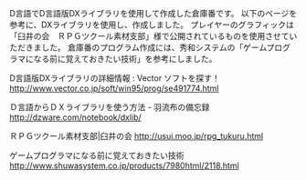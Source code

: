 D言語でD言語版DXライブラリを使用して作成した倉庫番です。
以下のページを参考に、DXライブラリを使用し、作成しました。
プレイヤーのグラフィックは「臼井の会　ＲＰＧツクール素材支部」様で公開されているものを使用させていただきました。
倉庫番のプログラム作成には、秀和システムの「ゲームプログラマになる前に覚えておきたい技術」を参考にしました。

D言語版DXライブラリの詳細情報 : Vector ソフトを探す！
http://www.vector.co.jp/soft/win95/prog/se491774.html

Ｄ言語からＤＸライブラリを使う方法 - 羽流布の備忘録
http://dzware.com/notebook/dxlib/

ＲＰＧツクール素材支部|臼井の会
http://usui.moo.jp/rpg_tukuru.html

ゲームプログラマになる前に覚えておきたい技術
http://www.shuwasystem.co.jp/products/7980html/2118.html
